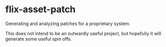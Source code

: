 # flix-asset-patch

Generating and analyzing patches for a proprietary system.

This does not intend to be an outwardly useful project, but hopefully it will generate some useful spin offs.